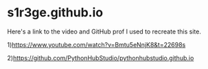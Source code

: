 # s1r3ge.github.io

Here's a link to the video and GitHub prof I used to recreate this site.

1)https://www.youtube.com/watch?v=Bmtu5eNnjK8&t=22698s

2)https://github.com/PythonHubStudio/pythonhubstudio.github.io
